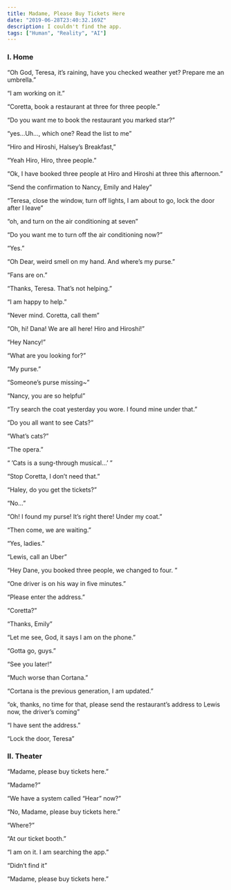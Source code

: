 ```yaml
---
title: Madame, Please Buy Tickets Here
date: "2019-06-28T23:40:32.169Z"
description: I couldn't find the app. 
tags: ["Human", "Reality", "AI"]
---
```


### I.  Home

“Oh God, Teresa, it’s raining, have you checked weather yet? Prepare me an umbrella.”

“I am working on it.”

“Coretta, book a restaurant at three for three people.”

“Do you want me to book the restaurant you marked star?”

“yes…Uh…, which one? Read the list to me”

“Hiro and Hiroshi, Halsey’s Breakfast,”

“Yeah Hiro, Hiro, three people.”

“Ok, I have booked three people at Hiro and Hiroshi at three this afternoon.”

“Send the confirmation to Nancy, Emily and Haley”

“Teresa, close the window, turn off lights, I am about to go, lock the door after I leave”

“oh, and turn on the air conditioning at seven”

“Do you want me to turn off the air conditioning now?”

“Yes.”

“Oh Dear, weird smell on my hand. And where’s my purse.”

“Fans are on.”

“Thanks, Teresa. That’s not helping.”

“I am happy to help.”

“Never mind. Coretta, call them”

“Oh, hi! Dana! We are all here! Hiro and Hiroshi!”

“Hey Nancy!”

“What are you looking for?”

“My purse.”

“Someone’s purse missing~”

“Nancy, you are so helpful”

“Try search the coat yesterday you wore. I found mine under that.”

“Do you all want to see Cats?”

“What’s cats?”

“The opera.”

“ ’Cats is a sung-through musical…’ ”

“Stop Coretta, I don’t need that.”

 “Haley, do you get the tickets?”

“No…”

“Oh! I found my purse! It’s right there! Under my coat.”

“Then come, we are waiting.”

“Yes, ladies.”

 “Lewis, call an Uber”

“Hey Dane, you booked three people, we changed to four. ”

“One driver is on his way in five minutes.”

“Please enter the address.”

“Coretta?”

“Thanks, Emily”

“Let me see, God, it says I am on the phone.”

“Gotta go, guys.”

“See you later!”

“Much worse than Cortana.”

“Cortana is the previous generation, I am updated.”

“ok, thanks, no time for that, please send the restaurant’s address to Lewis now, the driver’s coming”

“I have sent the address.”

“Lock the door, Teresa”

### II.  Theater

“Madame, please buy tickets here.”

“Madame?”

“We have a system called “Hear” now?”

“No, Madame, please buy tickets here.”

“Where?”

“At our ticket booth.”

“I am on it. I am searching the app.”

“Didn’t find it”

“Madame, please buy tickets here.”


